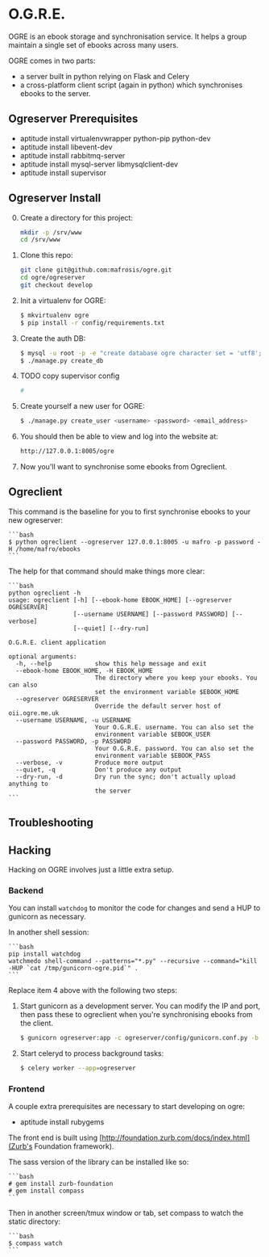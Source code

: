 O.G.R.E.
========

OGRE is an ebook storage and synchronisation service. It helps a group maintain a single set of ebooks across many users.

OGRE comes in two parts:
  - a server built in python relying on Flask and Celery
  - a cross-platform client script (again in python) which synchronises ebooks to the server.


Ogreserver Prerequisites
------------------------

* aptitude install virtualenvwrapper python-pip python-dev
* aptitude install libevent-dev
* aptitude install rabbitmq-server
* aptitude install mysql-server libmysqlclient-dev
* aptitude install supervisor


Ogreserver Install
------------------

0. Create a directory for this project:

    ```bash
    mkdir -p /srv/www
    cd /srv/www
    ```

1. Clone this repo:

    ```bash
    git clone git@github.com:mafrosis/ogre.git
    cd ogre/ogreserver
    git checkout develop
    ```

2. Init a virtualenv for OGRE:

    ```bash
    $ mkvirtualenv ogre
    $ pip install -r config/requirements.txt
    ```

3. Create the auth DB:

    ```bash
    $ mysql -u root -p -e "create database ogre character set = 'utf8';"
    $ ./manage.py create_db
    ```

4. TODO copy supervisor config

    ```bash
    # 
    ```

5. Create yourself a new user for OGRE:

    ```bash
    $ ./manage.py create_user <username> <password> <email_address>
    ```

6. You should then be able to view and log into the website at:

    ```bash
    http://127.0.0.1:8005/ogre
    ```

8. Now you'll want to synchronise some ebooks from Ogreclient.


Ogreclient
----------

This command is the baseline for you to first synchronise ebooks to your new ogreserver:

    ```bash
    $ python ogreclient --ogreserver 127.0.0.1:8005 -u mafro -p password -H /home/mafro/ebooks
    ```

The help for that command should make things more clear:

    ```bash
    python ogreclient -h
    usage: ogreclient [-h] [--ebook-home EBOOK_HOME] [--ogreserver OGRESERVER]
                      [--username USERNAME] [--password PASSWORD] [--verbose]
                      [--quiet] [--dry-run]

    O.G.R.E. client application

    optional arguments:
      -h, --help            show this help message and exit
      --ebook-home EBOOK_HOME, -H EBOOK_HOME
                            The directory where you keep your ebooks. You can also
                            set the environment variable $EBOOK_HOME
      --ogreserver OGRESERVER
                            Override the default server host of oii.ogre.me.uk
      --username USERNAME, -u USERNAME
                            Your O.G.R.E. username. You can also set the
                            environment variable $EBOOK_USER
      --password PASSWORD, -p PASSWORD
                            Your O.G.R.E. password. You can also set the
                            environment variable $EBOOK_PASS
      --verbose, -v         Produce more output
      --quiet, -q           Don't produce any output
      --dry-run, -d         Dry run the sync; don't actually upload anything to
                            the server
    ```

Troubleshooting
---------------


Hacking
-------

Hacking on OGRE involves just a little extra setup.


### Backend

You can install `watchdog` to monitor the code for changes and send a HUP to gunicorn as necessary.

In another shell session:

    ```bash
    pip install watchdog
    watchmedo shell-command --patterns="*.py" --recursive --command="kill -HUP `cat /tmp/gunicorn-ogre.pid`" .
    ```

Replace item 4 above with the following two steps:

1. Start gunicorn as a development server. You can modify the IP and port, then pass these to
   ogreclient when you're synchronising ebooks from the client.

    ```bash
    $ gunicorn ogreserver:app -c ogreserver/config/gunicorn.conf.py -b 127.0.0.1:8005
    ```

2. Start celeryd to process background tasks:

    ```bash
    $ celery worker --app=ogreserver
    ```

### Frontend

A couple extra prerequisites are necessary to start developing on ogre:

* aptitude install rubygems

The front end is built using [http://foundation.zurb.com/docs/index.html](Zurb's Foundation framework).

The sass version of the library can be installed like so:

    ```bash
    # gem install zurb-foundation
    # gem install compass
    ```

Then in another screen/tmux window or tab, set compass to watch the static directory:

    ```bash
    $ compass watch
    ```
